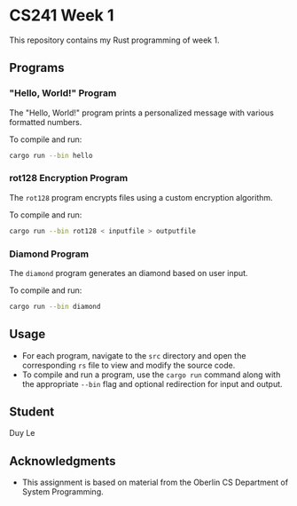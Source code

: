 # CS241 Week 1

This repository contains my Rust programming of week 1.

## Programs

### "Hello, World!" Program

The "Hello, World!" program prints a personalized message with various formatted numbers.

To compile and run:

```sh
cargo run --bin hello
```

### rot128 Encryption Program

The `rot128` program encrypts files using a custom encryption algorithm.

To compile and run:

```sh
cargo run --bin rot128 < inputfile > outputfile
```

### Diamond Program

The `diamond` program generates an diamond based on user input.

To compile and run:

```sh
cargo run --bin diamond
```

## Usage

- For each program, navigate to the `src` directory and open the corresponding `rs` file to view and modify the source code.
- To compile and run a program, use the `cargo run` command along with the appropriate `--bin` flag and optional redirection for input and output.

## Student

Duy Le

## Acknowledgments

- This assignment is based on material from the Oberlin CS Department of System Programming.